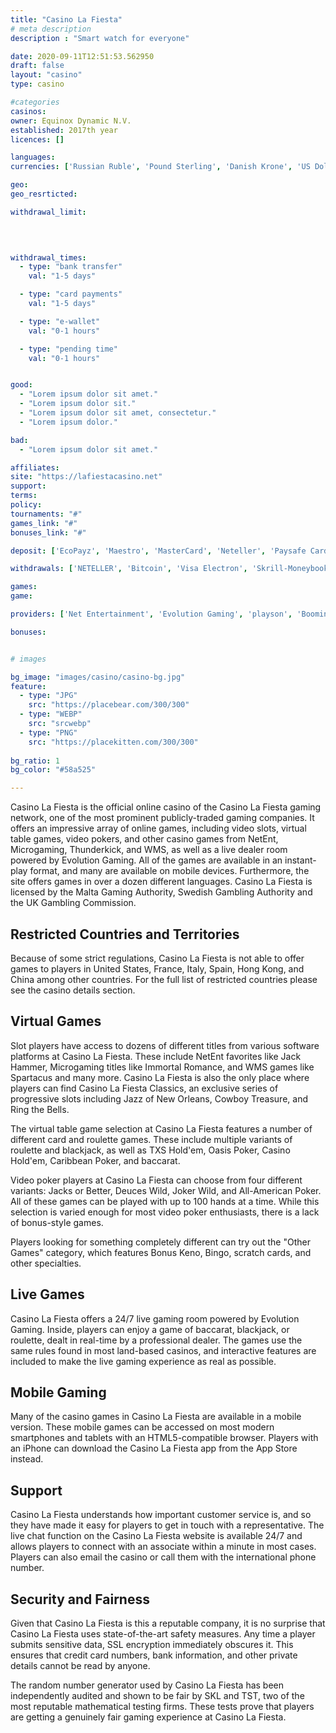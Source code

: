 ```yaml
---
title: "Casino La Fiesta"
# meta description
description : "Smart watch for everyone"

date: 2020-09-11T12:51:53.562950
draft: false
layout: "casino" 
type: casino

#categories
casinos: 
owner: Equinox Dynamic N.V.
established: 2017th year
licences: []

languages: 
currencies: ['Russian Ruble', 'Pound Sterling', 'Danish Krone', 'US Dollar', 'BTC', 'Euro', 'Swedish Krona', 'Australian Dollar']

geo: 
geo_resrticted: 

withdrawal_limit:

  
  

withdrawal_times:
  - type: "bank transfer"
    val: "1-5 days"

  - type: "card payments"
    val: "1-5 days"

  - type: "e-wallet"
    val: "0-1 hours"

  - type: "pending time"
    val: "0-1 hours"


good:
  - "Lorem ipsum dolor sit amet."
  - "Lorem ipsum dolor sit."
  - "Lorem ipsum dolor sit amet, consectetur."
  - "Lorem ipsum dolor."

bad:
  - "Lorem ipsum dolor sit amet."

affiliates: 
site: "https://lafiestacasino.net"
support: 
terms:
policy:
tournaments: "#"
games_link: "#"
bonuses_link: "#"

deposit: ['EcoPayz', 'Maestro', 'MasterCard', 'Neteller', 'Paysafe Card', 'Postepay', 'Visa Electron', 'Visa', 'Entropay', 'Multibanco', 'QIWI', 'Skrill', 'AstroPay Card', 'Bitcoin', 'WebMoney', 'Yandex Money', 'Easy EFT', 'Cashlib']

withdrawals: ['NETELLER', 'Bitcoin', 'Visa Electron', 'Skrill-Moneybookers', 'Visa', 'MasterCard', 'Maestro', 'Direct Bank Transfer', 'Bank Wire Transfer', 'ecoPayz']

games: 
game:

providers: ['Net Entertainment', 'Evolution Gaming', 'playson', 'Booming Games', 'GameArt', 'Extreme Live Gaming', 'Fugaso', 'Booongo', 'Groove Gaming']

bonuses:


# images

bg_image: "images/casino/casino-bg.jpg"  
feature:
  - type: "JPG" 
    src: "https://placebear.com/300/300"
  - type: "WEBP"
    src: "srcwebp"
  - type: "PNG"
    src: "https://placekitten.com/300/300"  
 
bg_ratio: 1 
bg_color: "#58a525"  

---
```


Casino La Fiesta is the official online casino of the Casino La Fiesta gaming network, one of the most prominent publicly-traded gaming companies. It offers an impressive array of online games, including video slots, virtual table games, video pokers, and other casino games from NetEnt, Microgaming, Thunderkick, and WMS, as well as a live dealer room powered by Evolution Gaming. All of the games are available in an instant-play format, and many are available on mobile devices. Furthermore, the site offers games in over a dozen different languages. Casino La Fiesta is licensed by the Malta Gaming Authority, Swedish Gambling Authority and the UK Gambling Commission.

## Restricted Countries and Territories
Because of some strict regulations, Casino La Fiesta is not able to offer games to players in United States, France, Italy, Spain, Hong Kong, and China among other countries. For the full list of restricted countries please see the casino details section.

## Virtual Games
Slot players have access to dozens of different titles from various software platforms at Casino La Fiesta. These include NetEnt favorites like Jack Hammer, Microgaming titles like Immortal Romance, and WMS games like Spartacus and many more. Casino La Fiesta is also the only place where players can find Casino La Fiesta Classics, an exclusive series of progressive slots including Jazz of New Orleans, Cowboy Treasure, and Ring the Bells.

The virtual table game selection at Casino La Fiesta features a number of different card and roulette games. These include multiple variants of roulette and blackjack, as well as TXS Hold'em, Oasis Poker, Casino Hold'em, Caribbean Poker, and baccarat.

Video poker players at Casino La Fiesta can choose from four different variants: Jacks or Better, Deuces Wild, Joker Wild, and All-American Poker. All of these games can be played with up to 100 hands at a time. While this selection is varied enough for most video poker enthusiasts, there is a lack of bonus-style games.

Players looking for something completely different can try out the "Other Games" category, which features Bonus Keno, Bingo, scratch cards, and other specialties.

## Live Games
Casino La Fiesta offers a 24/7 live gaming room powered by Evolution Gaming. Inside, players can enjoy a game of baccarat, blackjack, or roulette, dealt in real-time by a professional dealer. The games use the same rules found in most land-based casinos, and interactive features are included to make the live gaming experience as real as possible.

## Mobile Gaming
Many of the casino games in Casino La Fiesta are available in a mobile version. These mobile games can be accessed on most modern smartphones and tablets with an HTML5-compatible browser. Players with an iPhone can download the Casino La Fiesta app from the App Store instead.

## Support
Casino La Fiesta understands how important customer service is, and so they have made it easy for players to get in touch with a representative. The live chat function on the Casino La Fiesta website is available 24/7 and allows players to connect with an associate within a minute in most cases. Players can also email the casino or call them with the international phone number.

## Security and Fairness
Given that Casino La Fiesta is this a reputable company, it is no surprise that Casino La Fiesta uses state-of-the-art safety measures. Any time a player submits sensitive data, SSL encryption immediately obscures it. This ensures that credit card numbers, bank information, and other private details cannot be read by anyone.

The random number generator used by Casino La Fiesta has been independently audited and shown to be fair by SKL and TST, two of the most reputable mathematical testing firms. These tests prove that players are getting a genuinely fair gaming experience at Casino La Fiesta.